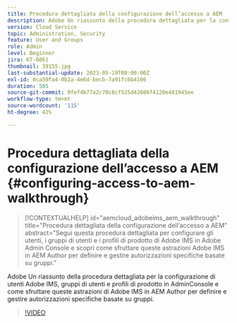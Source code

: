 ```yaml
---
title: Procedura dettagliata della configurazione dell’accesso a AEM
description: Adobe Un riassunto della procedura dettagliata per la configurazione di utenti Adobe IMS, gruppi di utenti e profili di prodotto in AdminConsole e come sfruttare queste astrazioni di Adobe IMS in AEM Author per definire e gestire autorizzazioni specifiche basate su gruppi.
version: Cloud Service
topic: Administration, Security
feature: User and Groups
role: Admin
level: Beginner
jira: KT-6061
thumbnail: 39155.jpg
last-substantial-update: 2023-05-19T00:00:00Z
exl-id: 0ca50fa4-0b2a-4e6d-becb-7a91fc6b4166
duration: 505
source-git-commit: 9fef4b77a2c70c8cf525d42686f4120e481945ee
workflow-type: tm+mt
source-wordcount: '115'
ht-degree: 42%

---
```


# Procedura dettagliata della configurazione dell’accesso a AEM {#configuring-access-to-aem-walkthrough}

>[!CONTEXTUALHELP]
>id="aemcloud_adobeims_aem_walkthrough"
>title="Procedura dettagliata della configurazione dell’accesso a AEM"
>abstract="Segui questa procedura dettagliata per configurare gli utenti, i gruppi di utenti e i profili di prodotto di Adobe IMS in Adobe Admin Console e scopri come sfruttare queste astrazioni Adobe IMS in AEM Author per definire e gestire autorizzazioni specifiche basate su gruppi."

Adobe Un riassunto della procedura dettagliata per la configurazione di utenti Adobe IMS, gruppi di utenti e profili di prodotto in AdminConsole e come sfruttare queste astrazioni di Adobe IMS in AEM Author per definire e gestire autorizzazioni specifiche basate su gruppi.

>[!VIDEO](https://video.tv.adobe.com/v/39155?quality=12&learn=on)
